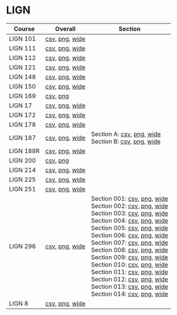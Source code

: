 # LIGN

| Course | Overall | Section |
| ------ | ------- | ------- |
| LIGN 101 | [csv](https://github.com/UCSD-Historical-Enrollment-Data/2025Winter/blob/main/overall/LIGN%20101.csv), [png](https://raw.githubusercontent.com/UCSD-Historical-Enrollment-Data/2025Winter/main/plot_overall/LIGN%20101.png), [wide](https://raw.githubusercontent.com/UCSD-Historical-Enrollment-Data/2025Winter/main/plot_overall_wide/LIGN%20101.png) |  |
| LIGN 111 | [csv](https://github.com/UCSD-Historical-Enrollment-Data/2025Winter/blob/main/overall/LIGN%20111.csv), [png](https://raw.githubusercontent.com/UCSD-Historical-Enrollment-Data/2025Winter/main/plot_overall/LIGN%20111.png), [wide](https://raw.githubusercontent.com/UCSD-Historical-Enrollment-Data/2025Winter/main/plot_overall_wide/LIGN%20111.png) |  |
| LIGN 112 | [csv](https://github.com/UCSD-Historical-Enrollment-Data/2025Winter/blob/main/overall/LIGN%20112.csv), [png](https://raw.githubusercontent.com/UCSD-Historical-Enrollment-Data/2025Winter/main/plot_overall/LIGN%20112.png), [wide](https://raw.githubusercontent.com/UCSD-Historical-Enrollment-Data/2025Winter/main/plot_overall_wide/LIGN%20112.png) |  |
| LIGN 121 | [csv](https://github.com/UCSD-Historical-Enrollment-Data/2025Winter/blob/main/overall/LIGN%20121.csv), [png](https://raw.githubusercontent.com/UCSD-Historical-Enrollment-Data/2025Winter/main/plot_overall/LIGN%20121.png), [wide](https://raw.githubusercontent.com/UCSD-Historical-Enrollment-Data/2025Winter/main/plot_overall_wide/LIGN%20121.png) |  |
| LIGN 148 | [csv](https://github.com/UCSD-Historical-Enrollment-Data/2025Winter/blob/main/overall/LIGN%20148.csv), [png](https://raw.githubusercontent.com/UCSD-Historical-Enrollment-Data/2025Winter/main/plot_overall/LIGN%20148.png), [wide](https://raw.githubusercontent.com/UCSD-Historical-Enrollment-Data/2025Winter/main/plot_overall_wide/LIGN%20148.png) |  |
| LIGN 150 | [csv](https://github.com/UCSD-Historical-Enrollment-Data/2025Winter/blob/main/overall/LIGN%20150.csv), [png](https://raw.githubusercontent.com/UCSD-Historical-Enrollment-Data/2025Winter/main/plot_overall/LIGN%20150.png), [wide](https://raw.githubusercontent.com/UCSD-Historical-Enrollment-Data/2025Winter/main/plot_overall_wide/LIGN%20150.png) |  |
| LIGN 169 | [csv](https://github.com/UCSD-Historical-Enrollment-Data/2025Winter/blob/main/overall/LIGN%20169.csv), [png](https://raw.githubusercontent.com/UCSD-Historical-Enrollment-Data/2025Winter/main/plot_overall/LIGN%20169.png) |  |
| LIGN 17 | [csv](https://github.com/UCSD-Historical-Enrollment-Data/2025Winter/blob/main/overall/LIGN%2017.csv), [png](https://raw.githubusercontent.com/UCSD-Historical-Enrollment-Data/2025Winter/main/plot_overall/LIGN%2017.png), [wide](https://raw.githubusercontent.com/UCSD-Historical-Enrollment-Data/2025Winter/main/plot_overall_wide/LIGN%2017.png) |  |
| LIGN 172 | [csv](https://github.com/UCSD-Historical-Enrollment-Data/2025Winter/blob/main/overall/LIGN%20172.csv), [png](https://raw.githubusercontent.com/UCSD-Historical-Enrollment-Data/2025Winter/main/plot_overall/LIGN%20172.png), [wide](https://raw.githubusercontent.com/UCSD-Historical-Enrollment-Data/2025Winter/main/plot_overall_wide/LIGN%20172.png) |  |
| LIGN 178 | [csv](https://github.com/UCSD-Historical-Enrollment-Data/2025Winter/blob/main/overall/LIGN%20178.csv), [png](https://raw.githubusercontent.com/UCSD-Historical-Enrollment-Data/2025Winter/main/plot_overall/LIGN%20178.png), [wide](https://raw.githubusercontent.com/UCSD-Historical-Enrollment-Data/2025Winter/main/plot_overall_wide/LIGN%20178.png) |  |
| LIGN 187 | [csv](https://github.com/UCSD-Historical-Enrollment-Data/2025Winter/blob/main/overall/LIGN%20187.csv), [png](https://raw.githubusercontent.com/UCSD-Historical-Enrollment-Data/2025Winter/main/plot_overall/LIGN%20187.png), [wide](https://raw.githubusercontent.com/UCSD-Historical-Enrollment-Data/2025Winter/main/plot_overall_wide/LIGN%20187.png) | Section A: [csv](https://github.com/UCSD-Historical-Enrollment-Data/2025Winter/blob/main/section/LIGN%20187_A.csv), [png](https://raw.githubusercontent.com/UCSD-Historical-Enrollment-Data/2025Winter/main/plot_section/LIGN%20187_A.png), [wide](https://raw.githubusercontent.com/UCSD-Historical-Enrollment-Data/2025Winter/main/plot_section_wide/LIGN%20187_A.png)<br>Section B: [csv](https://github.com/UCSD-Historical-Enrollment-Data/2025Winter/blob/main/section/LIGN%20187_B.csv), [png](https://raw.githubusercontent.com/UCSD-Historical-Enrollment-Data/2025Winter/main/plot_section/LIGN%20187_B.png), [wide](https://raw.githubusercontent.com/UCSD-Historical-Enrollment-Data/2025Winter/main/plot_section_wide/LIGN%20187_B.png) |
| LIGN 188R | [csv](https://github.com/UCSD-Historical-Enrollment-Data/2025Winter/blob/main/overall/LIGN%20188R.csv), [png](https://raw.githubusercontent.com/UCSD-Historical-Enrollment-Data/2025Winter/main/plot_overall/LIGN%20188R.png), [wide](https://raw.githubusercontent.com/UCSD-Historical-Enrollment-Data/2025Winter/main/plot_overall_wide/LIGN%20188R.png) |  |
| LIGN 200 | [csv](https://github.com/UCSD-Historical-Enrollment-Data/2025Winter/blob/main/overall/LIGN%20200.csv), [png](https://raw.githubusercontent.com/UCSD-Historical-Enrollment-Data/2025Winter/main/plot_overall/LIGN%20200.png) |  |
| LIGN 214 | [csv](https://github.com/UCSD-Historical-Enrollment-Data/2025Winter/blob/main/overall/LIGN%20214.csv), [png](https://raw.githubusercontent.com/UCSD-Historical-Enrollment-Data/2025Winter/main/plot_overall/LIGN%20214.png), [wide](https://raw.githubusercontent.com/UCSD-Historical-Enrollment-Data/2025Winter/main/plot_overall_wide/LIGN%20214.png) |  |
| LIGN 225 | [csv](https://github.com/UCSD-Historical-Enrollment-Data/2025Winter/blob/main/overall/LIGN%20225.csv), [png](https://raw.githubusercontent.com/UCSD-Historical-Enrollment-Data/2025Winter/main/plot_overall/LIGN%20225.png), [wide](https://raw.githubusercontent.com/UCSD-Historical-Enrollment-Data/2025Winter/main/plot_overall_wide/LIGN%20225.png) |  |
| LIGN 251 | [csv](https://github.com/UCSD-Historical-Enrollment-Data/2025Winter/blob/main/overall/LIGN%20251.csv), [png](https://raw.githubusercontent.com/UCSD-Historical-Enrollment-Data/2025Winter/main/plot_overall/LIGN%20251.png), [wide](https://raw.githubusercontent.com/UCSD-Historical-Enrollment-Data/2025Winter/main/plot_overall_wide/LIGN%20251.png) |  |
| LIGN 296 | [csv](https://github.com/UCSD-Historical-Enrollment-Data/2025Winter/blob/main/overall/LIGN%20296.csv), [png](https://raw.githubusercontent.com/UCSD-Historical-Enrollment-Data/2025Winter/main/plot_overall/LIGN%20296.png), [wide](https://raw.githubusercontent.com/UCSD-Historical-Enrollment-Data/2025Winter/main/plot_overall_wide/LIGN%20296.png) | Section 001: [csv](https://github.com/UCSD-Historical-Enrollment-Data/2025Winter/blob/main/section/LIGN%20296_001.csv), [png](https://raw.githubusercontent.com/UCSD-Historical-Enrollment-Data/2025Winter/main/plot_section/LIGN%20296_001.png), [wide](https://raw.githubusercontent.com/UCSD-Historical-Enrollment-Data/2025Winter/main/plot_section_wide/LIGN%20296_001.png)<br>Section 002: [csv](https://github.com/UCSD-Historical-Enrollment-Data/2025Winter/blob/main/section/LIGN%20296_002.csv), [png](https://raw.githubusercontent.com/UCSD-Historical-Enrollment-Data/2025Winter/main/plot_section/LIGN%20296_002.png), [wide](https://raw.githubusercontent.com/UCSD-Historical-Enrollment-Data/2025Winter/main/plot_section_wide/LIGN%20296_002.png)<br>Section 003: [csv](https://github.com/UCSD-Historical-Enrollment-Data/2025Winter/blob/main/section/LIGN%20296_003.csv), [png](https://raw.githubusercontent.com/UCSD-Historical-Enrollment-Data/2025Winter/main/plot_section/LIGN%20296_003.png), [wide](https://raw.githubusercontent.com/UCSD-Historical-Enrollment-Data/2025Winter/main/plot_section_wide/LIGN%20296_003.png)<br>Section 004: [csv](https://github.com/UCSD-Historical-Enrollment-Data/2025Winter/blob/main/section/LIGN%20296_004.csv), [png](https://raw.githubusercontent.com/UCSD-Historical-Enrollment-Data/2025Winter/main/plot_section/LIGN%20296_004.png), [wide](https://raw.githubusercontent.com/UCSD-Historical-Enrollment-Data/2025Winter/main/plot_section_wide/LIGN%20296_004.png)<br>Section 005: [csv](https://github.com/UCSD-Historical-Enrollment-Data/2025Winter/blob/main/section/LIGN%20296_005.csv), [png](https://raw.githubusercontent.com/UCSD-Historical-Enrollment-Data/2025Winter/main/plot_section/LIGN%20296_005.png), [wide](https://raw.githubusercontent.com/UCSD-Historical-Enrollment-Data/2025Winter/main/plot_section_wide/LIGN%20296_005.png)<br>Section 006: [csv](https://github.com/UCSD-Historical-Enrollment-Data/2025Winter/blob/main/section/LIGN%20296_006.csv), [png](https://raw.githubusercontent.com/UCSD-Historical-Enrollment-Data/2025Winter/main/plot_section/LIGN%20296_006.png), [wide](https://raw.githubusercontent.com/UCSD-Historical-Enrollment-Data/2025Winter/main/plot_section_wide/LIGN%20296_006.png)<br>Section 007: [csv](https://github.com/UCSD-Historical-Enrollment-Data/2025Winter/blob/main/section/LIGN%20296_007.csv), [png](https://raw.githubusercontent.com/UCSD-Historical-Enrollment-Data/2025Winter/main/plot_section/LIGN%20296_007.png), [wide](https://raw.githubusercontent.com/UCSD-Historical-Enrollment-Data/2025Winter/main/plot_section_wide/LIGN%20296_007.png)<br>Section 008: [csv](https://github.com/UCSD-Historical-Enrollment-Data/2025Winter/blob/main/section/LIGN%20296_008.csv), [png](https://raw.githubusercontent.com/UCSD-Historical-Enrollment-Data/2025Winter/main/plot_section/LIGN%20296_008.png), [wide](https://raw.githubusercontent.com/UCSD-Historical-Enrollment-Data/2025Winter/main/plot_section_wide/LIGN%20296_008.png)<br>Section 009: [csv](https://github.com/UCSD-Historical-Enrollment-Data/2025Winter/blob/main/section/LIGN%20296_009.csv), [png](https://raw.githubusercontent.com/UCSD-Historical-Enrollment-Data/2025Winter/main/plot_section/LIGN%20296_009.png), [wide](https://raw.githubusercontent.com/UCSD-Historical-Enrollment-Data/2025Winter/main/plot_section_wide/LIGN%20296_009.png)<br>Section 010: [csv](https://github.com/UCSD-Historical-Enrollment-Data/2025Winter/blob/main/section/LIGN%20296_010.csv), [png](https://raw.githubusercontent.com/UCSD-Historical-Enrollment-Data/2025Winter/main/plot_section/LIGN%20296_010.png), [wide](https://raw.githubusercontent.com/UCSD-Historical-Enrollment-Data/2025Winter/main/plot_section_wide/LIGN%20296_010.png)<br>Section 011: [csv](https://github.com/UCSD-Historical-Enrollment-Data/2025Winter/blob/main/section/LIGN%20296_011.csv), [png](https://raw.githubusercontent.com/UCSD-Historical-Enrollment-Data/2025Winter/main/plot_section/LIGN%20296_011.png), [wide](https://raw.githubusercontent.com/UCSD-Historical-Enrollment-Data/2025Winter/main/plot_section_wide/LIGN%20296_011.png)<br>Section 012: [csv](https://github.com/UCSD-Historical-Enrollment-Data/2025Winter/blob/main/section/LIGN%20296_012.csv), [png](https://raw.githubusercontent.com/UCSD-Historical-Enrollment-Data/2025Winter/main/plot_section/LIGN%20296_012.png), [wide](https://raw.githubusercontent.com/UCSD-Historical-Enrollment-Data/2025Winter/main/plot_section_wide/LIGN%20296_012.png)<br>Section 013: [csv](https://github.com/UCSD-Historical-Enrollment-Data/2025Winter/blob/main/section/LIGN%20296_013.csv), [png](https://raw.githubusercontent.com/UCSD-Historical-Enrollment-Data/2025Winter/main/plot_section/LIGN%20296_013.png), [wide](https://raw.githubusercontent.com/UCSD-Historical-Enrollment-Data/2025Winter/main/plot_section_wide/LIGN%20296_013.png)<br>Section 014: [csv](https://github.com/UCSD-Historical-Enrollment-Data/2025Winter/blob/main/section/LIGN%20296_014.csv), [png](https://raw.githubusercontent.com/UCSD-Historical-Enrollment-Data/2025Winter/main/plot_section/LIGN%20296_014.png), [wide](https://raw.githubusercontent.com/UCSD-Historical-Enrollment-Data/2025Winter/main/plot_section_wide/LIGN%20296_014.png) |
| LIGN 8 | [csv](https://github.com/UCSD-Historical-Enrollment-Data/2025Winter/blob/main/overall/LIGN%208.csv), [png](https://raw.githubusercontent.com/UCSD-Historical-Enrollment-Data/2025Winter/main/plot_overall/LIGN%208.png), [wide](https://raw.githubusercontent.com/UCSD-Historical-Enrollment-Data/2025Winter/main/plot_overall_wide/LIGN%208.png) |  |
